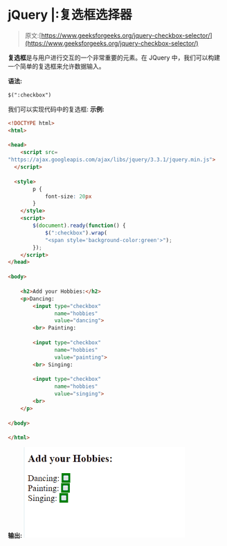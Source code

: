 # jQuery |:复选框选择器

> 原文:[https://www.geeksforgeeks.org/jquery-checkbox-selector/](https://www.geeksforgeeks.org/jquery-checkbox-selector/)

**复选框**是与用户进行交互的一个非常重要的元素。在 JQuery 中，我们可以构建一个简单的复选框来允许数据输入。

**语法:**

```html
$(":checkbox")
```

我们可以实现代码中的复选框:
**示例:**

```html
<!DOCTYPE html>
<html>

<head>
    <script src=
"https://ajax.googleapis.com/ajax/libs/jquery/3.3.1/jquery.min.js">
  </script>

  <style>
        p {
            font-size: 20px
        }
    </style>
    <script>
        $(document).ready(function() {
            $(":checkbox").wrap(
            "<span style='background-color:green'>");
        });
    </script>
</head>

<body>

    <h2>Add your Hobbies:</h2>
    <p>Dancing:
        <input type="checkbox"
               name="hobbies" 
               value="dancing">
        <br> Painting:

        <input type="checkbox"
               name="hobbies"
               value="painting">
        <br> Singing:

        <input type="checkbox"
               name="hobbies" 
               value="singing">
        <br>
    </p>

</body>

</html>
```

**输出:**
![](img/bcf00f2ef06e058c0d6e7988f7993b0c.png)